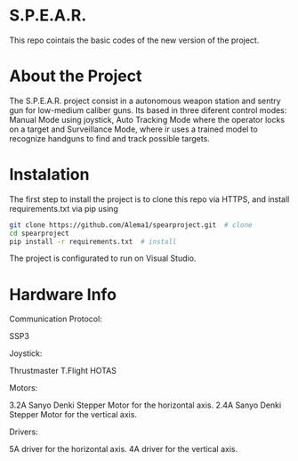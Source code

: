 # S.P.E.A.R.

This repo cointais the basic codes of the new version of the project.

# About the Project

The S.P.E.A.R. project consist in a autonomous weapon station and sentry gun for low-medium caliber guns. Its based in three diferent control modes: Manual Mode using joystick, Auto Tracking Mode where the operator locks on a target and Surveillance Mode, where ir uses a trained model to recognize handguns to find and track possible targets.

# Instalation

The first step to install the project is to clone this repo via HTTPS, and install requirements.txt via pip using

```bash
git clone https://github.com/Alema1/spearproject.git  # clone
cd spearproject
pip install -r requirements.txt  # install
```
 The project is configurated to run on Visual Studio.

# Hardware Info

Communication Protocol:

 SSP3

Joystick:

 Thrustmaster T.Flight HOTAS

Motors:

 3.2A Sanyo Denki Stepper Motor for the horizontal axis.
 2.4A Sanyo Denki Stepper Motor for the vertical axis.

Drivers:

 5A driver for the horizontal axis.
 4A driver for the vertical axis.
